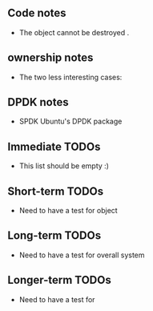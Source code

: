## Code notes
 * The object cannot be destroyed .

## ownership notes
 * The two less interesting cases:

## DPDK notes
 * SPDK Ubuntu's DPDK package 

## Immediate TODOs
 * This list should be empty :)

## Short-term TODOs
 * Need to have a test for object

## Long-term TODOs
 * Need to have a test for  overall system

## Longer-term TODOs
 * Need to have a test for 
